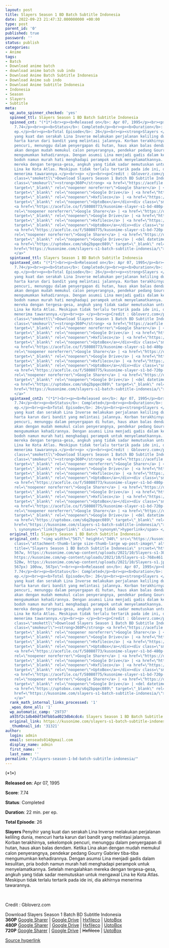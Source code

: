 ```yaml
---
layout: post
title: Slayers Season 1 BD Batch Subtitle Indonesia
date: 2022-09-23 21:47:32.000000000 +00:00
type: post
parent_id: '0'
published: true
password: ''
status: publish
categories:
- Anime
tags:
- Batch
- Download anime batch
- download anime batch sub indo
- Download Anime Batch Subtitle Indonesia
- Download Anime sub indo
- Download Anime Subtitle Indonesia
- Indonesia
- Season
- Slayers
- Subtitle
meta:
  wp_auto_spinner_checked: 'yes'
  spinned_ttl: Slayers Season 1 BD Batch Subtitle Indonesia
  spinned_cnt: "(*1*)<br><p><b>Released on</b>: Apr 07, 1995</p><br><p><b>Score</b>:
    7.74</p><br><p><b>Status</b>: Completed</p><br><p><b>Duration</b>: 22 min. per
    ep.</p><br><p><b>Total Episode</b>: 26</p><br><p><strong>Slayers </strong>Penyihir
    yang kuat dan serakah Lina Inverse melakukan perjalanan keliling dunia, mencuri
    harta karun dari bandit yang melintasi jalannya. Korban terakhirnya, sekelompok
    pencuri, menunggu dalam penyergapan di hutan, haus akan balas dendam. Ketika Lina
    akan dengan mudah memukul calon penyerangnya, pendekar pedang Gourry Gabriev tiba-tiba
    mengumumkan kehadirannya. Dengan asumsi Lina menjadi gadis dalam kesulitan, pria
    bodoh namun murah hati menghadapi perampok untuk menyelamatkannya. Setelah mengalahkan
    mereka dengan tergesa-gesa, angkuh yang tidak sadar memutuskan untuk mengawal
    Lina ke Kota Atlas. Meskipun tidak terlalu tertarik pada ide ini, dia akhirnya
    menerima tawarannya.</p><br><p> </p><br><p>Credit : Gbloverz.com</p><br><div class=\"smokeddl\"><div
    class=\"smokettl\">Download Slayers Season 1 Batch BD Subtitle Indonesia</div><div
    class=\"smokeurl\"><strong>360P</strong> <a href=\"https://acefile.co/f/58080771/kusonime-slayer-s1-bd-360p-rar\"
    target=\"_blank\" rel=\"noopener noreferrer\">Google Sharer</a> | <a href=\"https://drive.google.com/uc?export=download&amp;id=1wspuRjwi1aucu2KwlckzE6LEaF2wKB4T\"
    target=\"_blank\" rel=\"noopener\">Google Drive</a> | <a href=\"https://hxfile.co/uhaa4n1l07eh\"
    target=\"_blank\" rel=\"noopener\">Hxfileco</a> | <a href=\"https://uptobox.com/mxo1yv6dkcx9\"
    target=\"_blank\" rel=\"noopener\">UptoBox</a></div><div class=\"smokeurl\"><strong>480P</strong>
    <a href=\"https://acefile.co/f/58080773/kusonime-slayer-s1-bd-480p-rar\" target=\"_blank\"
    rel=\"noopener noreferrer\">Google Sharer</a> | <a href=\"https://drive.google.com/uc?export=download&amp;id=1epqoSvinxfsdTyoMCbetIS4sRlM40nXV\"
    target=\"_blank\" rel=\"noopener\">Google Drive</a> | <a href=\"https://hxfile.co/fb0cu7r6ipvw\"
    target=\"_blank\" rel=\"noopener\">Hxfileco</a> | <a href=\"https://uptobox.com/6fo53fhd7q7r\"
    target=\"_blank\" rel=\"noopener\">UptoBox</a></div><div class=\"smokeurl\"><strong>720P</strong>
    <a href=\"https://acefile.co/f/58080775/kusonime-slayer-s1-bd-720p-rar\" target=\"_blank\"
    rel=\"noopener noreferrer\">Google Sharer</a> | <a href=\"https://drive.google.com/uc?export=download&amp;id=110W7F3Ay3-thNCSSpAyGggCqswjhD_o8\"
    target=\"_blank\" rel=\"noopener\">Google Drive</a> | <del datetime=\"2021-10-21T01:43:24+00:00\">Hxfileco</del> |
    <a href=\"https://uptobox.com/s6q2bpqec089\" target=\"_blank\" rel=\"noopener\">UptoBox</a></div></div>\r\n<br><a
    href=\"https://kusonime.com/slayers-s1-batch-subtitle-indonesia/\">Source {link|hyperlink}
    </a>"
  spintaxed_ttl: Slayers Season 1 BD Batch Subtitle Indonesia
  spintaxed_cnt: "(*1*)<br><p><b>Released on</b>: Apr 07, 1995</p><br><p><b>Score</b>:
    7.74</p><br><p><b>Status</b>: Completed</p><br><p><b>Duration</b>: 22 min. per
    ep.</p><br><p><b>Total Episode</b>: 26</p><br><p><strong>Slayers </strong>Penyihir
    yang kuat dan serakah Lina Inverse melakukan perjalanan keliling dunia, mencuri
    harta karun dari bandit yang melintasi jalannya. Korban terakhirnya, sekelompok
    pencuri, menunggu dalam penyergapan di hutan, haus akan balas dendam. Ketika Lina
    akan dengan mudah memukul calon penyerangnya, pendekar pedang Gourry Gabriev tiba-tiba
    mengumumkan kehadirannya. Dengan asumsi Lina menjadi gadis dalam kesulitan, pria
    bodoh namun murah hati menghadapi perampok untuk menyelamatkannya. Setelah mengalahkan
    mereka dengan tergesa-gesa, angkuh yang tidak sadar memutuskan untuk mengawal
    Lina ke Kota Atlas. Meskipun tidak terlalu tertarik pada ide ini, dia akhirnya
    menerima tawarannya.</p><br><p> </p><br><p>Credit : Gbloverz.com</p><br><div class=\"smokeddl\"><div
    class=\"smokettl\">Download Slayers Season 1 Batch BD Subtitle Indonesia</div><div
    class=\"smokeurl\"><strong>360P</strong> <a href=\"https://acefile.co/f/58080771/kusonime-slayer-s1-bd-360p-rar\"
    target=\"_blank\" rel=\"noopener noreferrer\">Google Sharer</a> | <a href=\"https://drive.google.com/uc?export=download&amp;id=1wspuRjwi1aucu2KwlckzE6LEaF2wKB4T\"
    target=\"_blank\" rel=\"noopener\">Google Drive</a> | <a href=\"https://hxfile.co/uhaa4n1l07eh\"
    target=\"_blank\" rel=\"noopener\">Hxfileco</a> | <a href=\"https://uptobox.com/mxo1yv6dkcx9\"
    target=\"_blank\" rel=\"noopener\">UptoBox</a></div><div class=\"smokeurl\"><strong>480P</strong>
    <a href=\"https://acefile.co/f/58080773/kusonime-slayer-s1-bd-480p-rar\" target=\"_blank\"
    rel=\"noopener noreferrer\">Google Sharer</a> | <a href=\"https://drive.google.com/uc?export=download&amp;id=1epqoSvinxfsdTyoMCbetIS4sRlM40nXV\"
    target=\"_blank\" rel=\"noopener\">Google Drive</a> | <a href=\"https://hxfile.co/fb0cu7r6ipvw\"
    target=\"_blank\" rel=\"noopener\">Hxfileco</a> | <a href=\"https://uptobox.com/6fo53fhd7q7r\"
    target=\"_blank\" rel=\"noopener\">UptoBox</a></div><div class=\"smokeurl\"><strong>720P</strong>
    <a href=\"https://acefile.co/f/58080775/kusonime-slayer-s1-bd-720p-rar\" target=\"_blank\"
    rel=\"noopener noreferrer\">Google Sharer</a> | <a href=\"https://drive.google.com/uc?export=download&amp;id=110W7F3Ay3-thNCSSpAyGggCqswjhD_o8\"
    target=\"_blank\" rel=\"noopener\">Google Drive</a> | <del datetime=\"2021-10-21T01:43:24+00:00\">Hxfileco</del> |
    <a href=\"https://uptobox.com/s6q2bpqec089\" target=\"_blank\" rel=\"noopener\">UptoBox</a></div></div>\r\n<br><a
    href=\"https://kusonime.com/slayers-s1-batch-subtitle-indonesia/\">Source hyperlink
    </a>"
  spintaxed_cnt2: "(*1*)<br><p><b>Released on</b>: Apr 07, 1995</p><br><p><b>Score</b>:
    7.74</p><br><p><b>Status</b>: Completed</p><br><p><b>Duration</b>: 22 min. per
    ep.</p><br><p><b>Total Episode</b>: 26</p><br><p><strong>Slayers </strong>Penyihir
    yang kuat dan serakah Lina Inverse melakukan perjalanan keliling dunia, mencuri
    harta karun dari bandit yang melintasi jalannya. Korban terakhirnya, sekelompok
    pencuri, menunggu dalam penyergapan di hutan, haus akan balas dendam. Ketika Lina
    akan dengan mudah memukul calon penyerangnya, pendekar pedang Gourry Gabriev tiba-tiba
    mengumumkan kehadirannya. Dengan asumsi Lina menjadi gadis dalam kesulitan, pria
    bodoh namun murah hati menghadapi perampok untuk menyelamatkannya. Setelah mengalahkan
    mereka dengan tergesa-gesa, angkuh yang tidak sadar memutuskan untuk mengawal
    Lina ke Kota Atlas. Meskipun tidak terlalu tertarik pada ide ini, dia akhirnya
    menerima tawarannya.</p><br><p> </p><br><p>Credit : Gbloverz.com</p><br><div class=\"smokeddl\"><div
    class=\"smokettl\">Download Slayers Season 1 Batch BD Subtitle Indonesia</div><div
    class=\"smokeurl\"><strong>360P</strong> <a href=\"https://acefile.co/f/58080771/kusonime-slayer-s1-bd-360p-rar\"
    target=\"_blank\" rel=\"noopener noreferrer\">Google Sharer</a> | <a href=\"https://drive.google.com/uc?export=download&amp;id=1wspuRjwi1aucu2KwlckzE6LEaF2wKB4T\"
    target=\"_blank\" rel=\"noopener\">Google Drive</a> | <a href=\"https://hxfile.co/uhaa4n1l07eh\"
    target=\"_blank\" rel=\"noopener\">Hxfileco</a> | <a href=\"https://uptobox.com/mxo1yv6dkcx9\"
    target=\"_blank\" rel=\"noopener\">UptoBox</a></div><div class=\"smokeurl\"><strong>480P</strong>
    <a href=\"https://acefile.co/f/58080773/kusonime-slayer-s1-bd-480p-rar\" target=\"_blank\"
    rel=\"noopener noreferrer\">Google Sharer</a> | <a href=\"https://drive.google.com/uc?export=download&amp;id=1epqoSvinxfsdTyoMCbetIS4sRlM40nXV\"
    target=\"_blank\" rel=\"noopener\">Google Drive</a> | <a href=\"https://hxfile.co/fb0cu7r6ipvw\"
    target=\"_blank\" rel=\"noopener\">Hxfileco</a> | <a href=\"https://uptobox.com/6fo53fhd7q7r\"
    target=\"_blank\" rel=\"noopener\">UptoBox</a></div><div class=\"smokeurl\"><strong>720P</strong>
    <a href=\"https://acefile.co/f/58080775/kusonime-slayer-s1-bd-720p-rar\" target=\"_blank\"
    rel=\"noopener noreferrer\">Google Sharer</a> | <a href=\"https://drive.google.com/uc?export=download&amp;id=110W7F3Ay3-thNCSSpAyGggCqswjhD_o8\"
    target=\"_blank\" rel=\"noopener\">Google Drive</a> | <del datetime=\"2021-10-21T01:43:24+00:00\">Hxfileco</del> |
    <a href=\"https://uptobox.com/s6q2bpqec089\" target=\"_blank\" rel=\"noopener\">UptoBox</a></div></div>\r\n<br><a
    href=\"https://kusonime.com/slayers-s1-batch-subtitle-indonesia/\">Source <span
    \ synonyms=\"link|hyperlink\" class=\"synonym\">hyperlink</span> </a>"
  original_ttl: Slayers Season 1 BD Batch Subtitle Indonesia
  original_cnt: "<img width=\"567\" height=\"340\" src=\"https://kusonime.com/wp-content/uploads/2021/10/Slayers-s1-567x340.jpg\"
    class=\"attachment-thumb-large size-thumb-large wp-post-image\" alt=\"\" loading=\"lazy\"
    title=\"Slayers Season 1 BD Batch Subtitle Indonesia\" srcset=\"https://kusonime.com/wp-content/uploads/2021/10/Slayers-s1-567x340.jpg
    567w, https://kusonime.com/wp-content/uploads/2021/10/Slayers-s1-300x180.jpg 300w,
    https://kusonime.com/wp-content/uploads/2021/10/Slayers-s1-768x461.jpg 768w, https://kusonime.com/wp-content/uploads/2021/10/Slayers-s1-520x312.jpg
    520w, https://kusonime.com/wp-content/uploads/2021/10/Slayers-s1.jpg 1000w\" sizes=\"(max-width:
    567px) 100vw, 567px\"><br><p><b>Released on</b>: Apr 07, 1995</p><br><p><b>Score</b>:
    7.74</p><br><p><b>Status</b>: Completed</p><br><p><b>Duration</b>: 22 min. per
    ep.</p><br><p><b>Total Episode</b>: 26</p><br><p><strong>Slayers </strong>Penyihir
    yang kuat dan serakah Lina Inverse melakukan perjalanan keliling dunia, mencuri
    harta karun dari bandit yang melintasi jalannya. Korban terakhirnya, sekelompok
    pencuri, menunggu dalam penyergapan di hutan, haus akan balas dendam. Ketika Lina
    akan dengan mudah memukul calon penyerangnya, pendekar pedang Gourry Gabriev tiba-tiba
    mengumumkan kehadirannya. Dengan asumsi Lina menjadi gadis dalam kesulitan, pria
    bodoh namun murah hati menghadapi perampok untuk menyelamatkannya. Setelah mengalahkan
    mereka dengan tergesa-gesa, angkuh yang tidak sadar memutuskan untuk mengawal
    Lina ke Kota Atlas. Meskipun tidak terlalu tertarik pada ide ini, dia akhirnya
    menerima tawarannya.</p><br><p> </p><br><p>Credit : Gbloverz.com</p><br><div class=\"smokeddl\"><div
    class=\"smokettl\">Download Slayers Season 1 Batch BD Subtitle Indonesia</div><div
    class=\"smokeurl\"><strong>360P</strong> <a href=\"https://acefile.co/f/58080771/kusonime-slayer-s1-bd-360p-rar\"
    target=\"_blank\" rel=\"noopener noreferrer\">Google Sharer</a> | <a href=\"https://drive.google.com/uc?export=download&amp;id=1wspuRjwi1aucu2KwlckzE6LEaF2wKB4T\"
    target=\"_blank\" rel=\"noopener\">Google Drive</a> | <a href=\"https://hxfile.co/uhaa4n1l07eh\"
    target=\"_blank\" rel=\"noopener\">Hxfileco</a> | <a href=\"https://uptobox.com/mxo1yv6dkcx9\"
    target=\"_blank\" rel=\"noopener\">UptoBox</a></div><div class=\"smokeurl\"><strong>480P</strong>
    <a href=\"https://acefile.co/f/58080773/kusonime-slayer-s1-bd-480p-rar\" target=\"_blank\"
    rel=\"noopener noreferrer\">Google Sharer</a> | <a href=\"https://drive.google.com/uc?export=download&amp;id=1epqoSvinxfsdTyoMCbetIS4sRlM40nXV\"
    target=\"_blank\" rel=\"noopener\">Google Drive</a> | <a href=\"https://hxfile.co/fb0cu7r6ipvw\"
    target=\"_blank\" rel=\"noopener\">Hxfileco</a> | <a href=\"https://uptobox.com/6fo53fhd7q7r\"
    target=\"_blank\" rel=\"noopener\">UptoBox</a></div><div class=\"smokeurl\"><strong>720P</strong>
    <a href=\"https://acefile.co/f/58080775/kusonime-slayer-s1-bd-720p-rar\" target=\"_blank\"
    rel=\"noopener noreferrer\">Google Sharer</a> | <a href=\"https://drive.google.com/uc?export=download&amp;id=110W7F3Ay3-thNCSSpAyGggCqswjhD_o8\"
    target=\"_blank\" rel=\"noopener\">Google Drive</a> | <del datetime=\"2021-10-21T01:43:24+00:00\">Hxfileco</del> |
    <a href=\"https://uptobox.com/s6q2bpqec089\" target=\"_blank\" rel=\"noopener\">UptoBox</a></div></div>\r\n<br><a
    href=\"https://kusonime.com/slayers-s1-batch-subtitle-indonesia/\">Source link
    </a>"
  rank_math_internal_links_processed: '1'
  _wpas_done_all: '1'
  wp_automatic_camp: '29737'
  a935f2c1db40df34fbb5ad023db4cdc4: Slayers Season 1 BD Batch Subtitle Indonesia
  original_link: https://kusonime.com/slayers-s1-batch-subtitle-indonesia/
  _thumbnail_id: '31321'
author:
  login: admin
  email: senseads014@gmail.com
  display_name: admin
  first_name: ''
  last_name: ''
permalink: "/slayers-season-1-bd-batch-subtitle-indonesia/"
---
```

<p>(*1*)
<p><b>Released on</b>: Apr 07, 1995</p>
<p>
<p><b>Score</b>: 7.74</p>
<p>
<p><b>Status</b>: Completed</p>
<p>
<p><b>Duration</b>: 22 min. per ep.</p>
<p>
<p><b>Total Episode</b>: 26</p>
<p>
<p><strong>Slayers </strong>Penyihir yang kuat dan serakah Lina Inverse melakukan perjalanan keliling dunia, mencuri harta karun dari bandit yang melintasi jalannya. Korban terakhirnya, sekelompok pencuri, menunggu dalam penyergapan di hutan, haus akan balas dendam. Ketika Lina akan dengan mudah memukul calon penyerangnya, pendekar pedang Gourry Gabriev tiba-tiba mengumumkan kehadirannya. Dengan asumsi Lina menjadi gadis dalam kesulitan, pria bodoh namun murah hati menghadapi perampok untuk menyelamatkannya. Setelah mengalahkan mereka dengan tergesa-gesa, angkuh yang tidak sadar memutuskan untuk mengawal Lina ke Kota Atlas. Meskipun tidak terlalu tertarik pada ide ini, dia akhirnya menerima tawarannya.</p>
<p>
<p> </p>
<p>
<p>Credit : Gbloverz.com</p>
<p>
<div class="smokeddl">
<div class="smokettl">Download Slayers Season 1 Batch BD Subtitle Indonesia</div>
<div class="smokeurl"><strong>360P</strong> <a href="https://acefile.co/f/58080771/kusonime-slayer-s1-bd-360p-rar" target="_blank" rel="noopener noreferrer">Google Sharer</a> | <a href="https://drive.google.com/uc?export=download&amp;id=1wspuRjwi1aucu2KwlckzE6LEaF2wKB4T" target="_blank" rel="noopener">Google Drive</a> | <a href="https://hxfile.co/uhaa4n1l07eh" target="_blank" rel="noopener">Hxfileco</a> | <a href="https://uptobox.com/mxo1yv6dkcx9" target="_blank" rel="noopener">UptoBox</a></div>
<div class="smokeurl"><strong>480P</strong> <a href="https://acefile.co/f/58080773/kusonime-slayer-s1-bd-480p-rar" target="_blank" rel="noopener noreferrer">Google Sharer</a> | <a href="https://drive.google.com/uc?export=download&amp;id=1epqoSvinxfsdTyoMCbetIS4sRlM40nXV" target="_blank" rel="noopener">Google Drive</a> | <a href="https://hxfile.co/fb0cu7r6ipvw" target="_blank" rel="noopener">Hxfileco</a> | <a href="https://uptobox.com/6fo53fhd7q7r" target="_blank" rel="noopener">UptoBox</a></div>
<div class="smokeurl"><strong>720P</strong> <a href="https://acefile.co/f/58080775/kusonime-slayer-s1-bd-720p-rar" target="_blank" rel="noopener noreferrer">Google Sharer</a> | <a href="https://drive.google.com/uc?export=download&amp;id=110W7F3Ay3-thNCSSpAyGggCqswjhD_o8" target="_blank" rel="noopener">Google Drive</a> | <del datetime="2021-10-21T01:43:24+00:00">Hxfileco</del> | <a href="https://uptobox.com/s6q2bpqec089" target="_blank" rel="noopener">UptoBox</a></div>
</div>
<p><a href="https://kusonime.com/slayers-s1-batch-subtitle-indonesia/">Source hyperlink </a></p>
